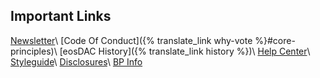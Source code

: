 Important Links
---
[Newsletter](http://eepurl.com/dmQ2dX)\\
[Code Of Conduct]({% translate_link why-vote %}#core-principles)\\
[eosDAC History]({% translate_link history %})\\
[Help Center](https://eosdac.zendesk.com/)\\
[Styleguide](/styleguide)\\
[Disclosures](https://steemit.com/eos/@eosdac/statement-of-ownership-and-code-of-conduct)\\
[BP Info](/bp.json)
